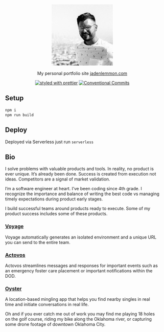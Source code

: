 <p align="center">
  <a href="https://github.com/jadenlemmon/jadenlemmon.com"><img src="./img/me.jpg" width="200" alt="Logo"></a>
</p>

<p align="center">
   My personal portfolio site <a href="https://jadenlemmon.com/?utm_source=github&utm_medium=portfolio_repo&utm_campaign=general">jadenlemmon.com</a>
</p>

<p align="center">
  <a href="#badge"><img src="https://img.shields.io/badge/styled_with-prettier-ff69b4.svg" alt="styled with prettier"></a>
  <a href="#badge"><img src="https://img.shields.io/badge/Conventional%20Commits-1.0.0-yellow.svg" alt="Conventional Commits"></a>
</p>

## Setup

```
npm i
npm run build
```

## Deploy

Deployed via Serverless just run `serverless`

## Bio

I solve problems with valuable products and tools. In reality, no product is ever unique. It’s already been done. Success is created from execution not ideas. Competitors are a signal of market validation.

I’m a software engineer at heart. I’ve been coding since 4th grade. I recognize the importance and balance of writing the best code vs managing timely expectations during product early stages.

I build successful teams around products ready to execute. Some of my product success includes some of these products.

### [Voyage](https://voyageapp.io/?utm_source=github&utm_medium=portfolio_repo&utm_campaign=general)

Voyage automatically generates an isolated environment and a unique URL you can send to the entire team.

### [Actovos](https://actovos.com/?utm_source=github&utm_medium=portfolio_repo&utm_campaign=general)

Actovos streamlines messages and responses for important events such as an emergency foster care placement or important notifications within the DOD.

### [Oyster](http://oysterapp.io/?utm_source=github&utm_medium=portfolio_repo&utm_campaign=general)

A location-based mingling app that helps you find nearby singles in real time and initiate conversations in real life.

Oh and if you ever catch me out of work you may find me playing 18 holes on the golf course, riding my bike along the Oklahoma river, or capturing some drone footage of downtown Oklahoma City.
